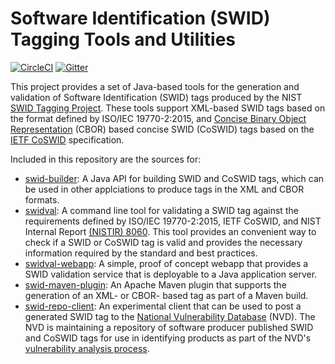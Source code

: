 # Software Identification (SWID) Tagging Tools and Utilities
[![CircleCI](https://circleci.com/gh/usnistgov/swid-tools/tree/master.svg?style=svg)](https://circleci.com/gh/usnistgov/swid-tools/tree/master) [![Gitter](https://img.shields.io/gitter/room/swid-tools/community.svg?style=flat-square)](https://gitter.im/swid-tools/community)

This project provides a set of Java-based tools for the generation and validation of Software Identification (SWID) tags produced by the NIST [SWID Tagging Project](https://csrc.nist.gov/projects/Software-Identification-SWID). These tools support XML-based SWID tags based on the format defined by ISO/IEC 19770-2:2015, and [Concise Binary Object Representation](https://cbor.io/) (CBOR) based concise SWID (CoSWID) tags based on the [IETF CoSWID](https://datatracker.ietf.org/doc/draft-ietf-sacm-coswid/) specification.

Included in this repository are the sources for:

- [swid-builder](swid-builder): A Java API for building SWID and CoSWID tags, which can be used in other applciations to produce tags in the XML and CBOR formats.
- [swidval](swidval): A command line tool for validating a SWID tag against the requirements defined by ISO/IEC 19770-2:2015, IETF CoSWID, and NIST Internal Report [(NISTIR) 8060](https://csrc.nist.gov/publications/detail/nistir/8060/final). This tool provides an convenient way to check if a SWID or CoSWID tag is valid and provides the necessary information required by the standard and best practices.
- [swidval-webapp](swidval-webapp): A simple, proof of concept webapp that provides a SWID validation service that is deployable to a Java application server.
- [swid-maven-plugin](swid-maven-plugin): An Apache Maven plugin that supports the generation of an XML- or CBOR- based tag as part of a Maven build.
- [swid-repo-client](swid-repo-client): An experimental client that can be used to post a generated SWID tag to the [National Vulnerability Database](https://nvd.nist.gov/) (NVD). The NVD is maintaining a repository of software producer published SWID and CoSWID tags for use in identifying products as part of the NVD's [vulnerability analysis process](https://nvd.nist.gov/general).

